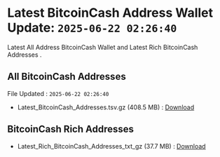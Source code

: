 # Latest BitcoinCash Address Wallet Update: `2025-06-22 02:26:40`

Latest All Address BitcoinCash Wallet and Latest Rich BitcoinCash Addresses .

## All BitcoinCash Addresses

File Updated : `2025-06-22 02:26:40`

- Latest_BitcoinCash_Addresses.tsv.gz (408.5 MB) : [Download](https://github.com/Pymmdrza/Rich-Address-Wallet/releases/tag/BitcoinCash)

## BitcoinCash Rich Addresses

- Latest_Rich_BitcoinCash_Addresses_txt_gz (37.7 MB) : [Download](https://github.com/Pymmdrza/Rich-Address-Wallet/releases/tag/BitcoinCash)
